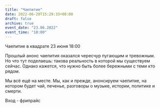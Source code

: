 ```yaml
---
title: "Чаепитие"
date: 2022-06-20T15:29:33+08:00
draft: false
archive: true
event_date: "23.06.2022"
event_time: "18:00"
---
```

Чаепитие в квадрате
23 июня 18:00

Прошлый анонс чаепития оказался чересчур пугающим и тревожным. Но что тут поделаешь: такова реальность в которой мы существуем сейчас. Однако кажется, что нужно быть более бережными с теми кто рядом.

Мы всё ещё на месте. Мы, как и прежде, анонсируем чаепитие, на котором будет чай, печенье, разговоры о музыке, истории, политике и смерти.

Вход - фрипрайс